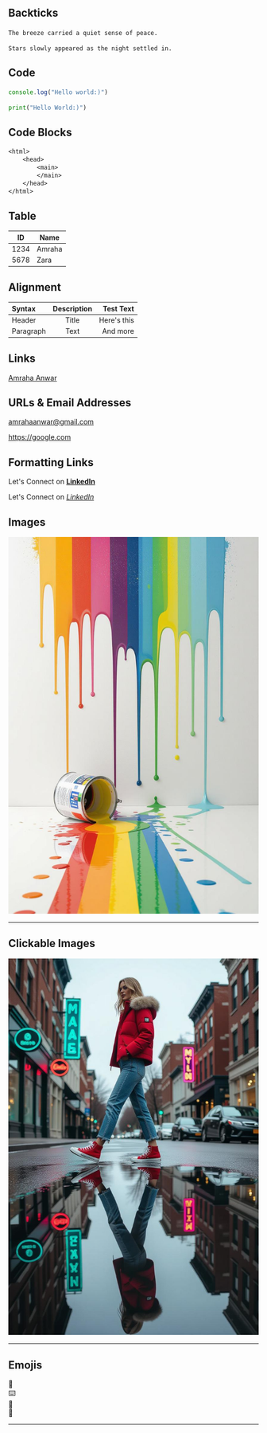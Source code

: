## Backticks

`The breeze carried a quiet sense of peace.`

``Stars slowly appeared as the night settled in.``


## Code
```typescript
console.log("Hello world:)")
```


```python
print("Hello World:)")
```

## Code Blocks
 
    <html>
        <head>
            <main>
            </main>
        </head>
    </html>



## Table
|  ID  |  Name  |
|------|--------|
| 1234 | Amraha |
| 5678 | Zara   |

## Alignment

| Syntax      | Description | Test Text     |
| :---        |    :----:   |          ---: |
| Header      | Title       | Here's this   |
| Paragraph   | Text        | And more      |


## Links

[Amraha Anwar](https://www.linkedin.com/in/amraha-anwar-45bb342b3/)


## URLs & Email Addresses

<amrahaanwar@gmail.com>  

<https://google.com>

## Formatting Links

Let's Connect on **[LinkedIn](https://www.linkedin.com/in/amraha-anwar-45bb342b3/)**

Let's Connect on *[LinkedIn](https://www.linkedin.com/in/amraha-anwar-45bb342b3/)*


## Images

![Life is colorful](/MARKDOWN/asset.png "hey")

--- 

## Clickable Images

[![Life is Beautiful](/MARKDOWN/girl.png)](https://google.com)

--- 

## Emojis

:sunflower:  
:keyboard:    
:horse:  
🤍


---

